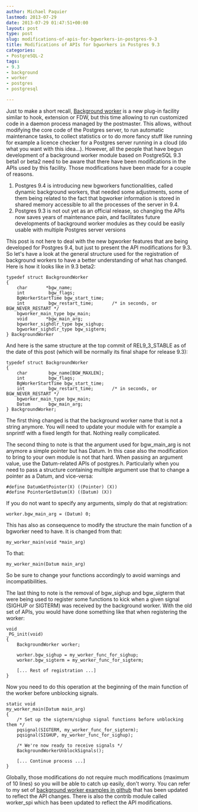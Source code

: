 ```yaml
---
author: Michael Paquier
lastmod: 2013-07-29
date: 2013-07-29 01:47:51+00:00
layout: post
type: post
slug: modifications-of-apis-for-bgworkers-in-postgres-9-3
title: Modifications of APIs for bgworkers in Postgres 9.3
categories:
- PostgreSQL-2
tags:
- 9.3
- background
- worker
- postgres
- postgresql

---
```


Just to make a short recall, [Background worker](https://www.postgresql.org/docs/9.3/static/bgworker.html) is a new plug-in facility similar to hook, extension or FDW, but this time allowing to run customized code in a daemon process managed by the postmaster. This allows, without modifying the core code of the Postgres server, to run automatic maintenance tasks, to collect statistics or to do more fancy stuff like running for example a licence checker for a Postgres server running in a cloud (do what you want with this idea...). However, all the people that have begun development of a background worker module based on PostgreSQL 9.3 beta1 or beta2 need to be aware that there have been modifications in the APIs used by this facility. Those modifications have been made for a couple of reasons.

  1. Postgres 9.4 is introducing new bgworkers functionalities, called dynamic background workers, that needed some adjustments, some of them being related to the fact that bgworker information is stored in shared memory accessible to all the processes of the server in 9.4.
  2. Postgres 9.3 is not out yet as an official release, so changing the APIs now saves years of maintenance pain, and facilitates future developments of background worker modules as they could be easily usable with multiple Postgres server versions

This post is not here to deal with the new bgworker features that are being developed for Postgres 9.4, but just to present the API modifications for 9.3. So let's have a look at the general structure used for the registration of background workers to have a better understanding of what has changed. Here is how it looks like in 9.3 beta2:

    typedef struct BackgroundWorker
    {
        char       *bgw_name;
        int         bgw_flags;
        BgWorkerStartTime bgw_start_time;
        int         bgw_restart_time;       /* in seconds, or BGW_NEVER_RESTART */
        bgworker_main_type bgw_main;
        void       *bgw_main_arg;
        bgworker_sighdlr_type bgw_sighup;
        bgworker_sighdlr_type bgw_sigterm;
    } BackgroundWorker

And here is the same structure at the top commit of REL9_3_STABLE as of the date of this post (which will be normally its final shape for release 9.3):

    typedef struct BackgroundWorker
    {
        char        bgw_name[BGW_MAXLEN];
        int         bgw_flags;
        BgWorkerStartTime bgw_start_time;
        int         bgw_restart_time;       /* in seconds, or BGW_NEVER_RESTART */
        bgworker_main_type bgw_main;
        Datum       bgw_main_arg;
    } BackgroundWorker;

The first thing changed is that the background worker name that is not a string anymore. You will need to update your module with for example a snprintf with a fixed length for that. Nothing really complicated.

The second thing to note is that the argument used for bgw\_main\_arg is not anymore a simple pointer but has Datum. In this case also the modification to bring to your own module is not that hard. When passing an argument value, use the Datum-related APIs of postgres.h. Particularly when you need to pass a structure containing multiple argument use that to change a pointer as a Datum, and vice-versa:

    #define DatumGetPointer(X) ((Pointer) (X))
    #define PointerGetDatum(X) ((Datum) (X))

If you do not want to specify any arguments, simply do that at registration:

    worker.bgw_main_arg = (Datum) 0;

This has also as consequence to modify the structure the main function of a bgworker need to have. It is changed from that:

    my_worker_main(void *main_arg)

To that:

    my_worker_main(Datum main_arg)

So be sure to change your functions accordingly to avoid warnings and incompatibilities.

The last thing to note is the removal of bgw\_sighup and bgw\_sigterm that were being used to register some functions to kick when a given signal (SIGHUP or SIGTERM) was received by the background worker. With the old set of APIs, you would have done something like that when registering the worker:

    void
    _PG_init(void)
    {
        BackgroundWorker worker;
        
        worker.bgw_sighup = my_worker_func_for_sighup;
        worker.bgw_sigterm = my_worker_func_for_sigterm;
    
        [... Rest of registration ...]
    }

Now you need to do this operation at the beginning of the main function of the worker before unblocking signals.

    static void
    my_worker_main(Datum main_arg)
    {
        /* Set up the sigterm/sighup signal functions before unblocking them */
        pqsignal(SIGTERM, my_worker_func_for_sigterm);
        pqsignal(SIGHUP, my_worker_func_for_sighup);
    
        /* We're now ready to receive signals */
        BackgroundWorkerUnblockSignals();
    
        [... Continue process ...]
    }

Globally, those modifications do not require much modifications (maximum of 10 lines) so you will be able to catch up easily, don't worry. You can refer to my set of [background worker examples in github](https://github.com/michaelpq/pg_plugins) that has been updated to reflect the API changes. There is also the contrib module called worker\_spi which has been updated to reflect the API modifications.
